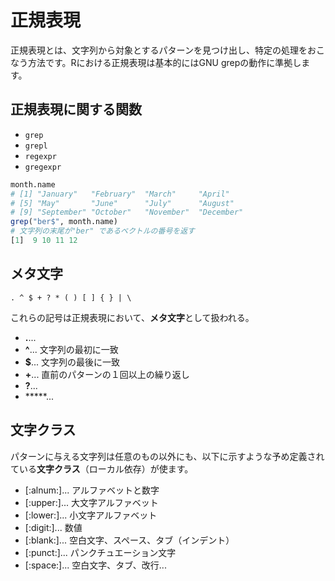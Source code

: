 # 正規表現

正規表現とは、文字列から対象とするパターンを見つけ出し、特定の処理をおこなう方法です。Rにおける正規表現は基本的にはGNU grepの動作に準拠します。

## 正規表現に関する関数

* `grep`
* `grepl`
* `regexpr`
* `gregexpr`

```r
month.name
# [1] "January"   "February"  "March"     "April"
# [5] "May"       "June"      "July"      "August"
# [9] "September" "October"   "November"  "December"
grep("ber$", month.name)
# 文字列の末尾が"ber" であるベクトルの番号を返す
[1]  9 10 11 12
```

## メタ文字

`. ^ $ + ? * ( ) [ ] { } | \`

これらの記号は正規表現において、**メタ文字**として扱われる。

* **.**...
* **^**... 文字列の最初に一致
* **$**... 文字列の最後に一致
* **+**... 直前のパターンの１回以上の繰り返し
* **?**...
* *****...

## 文字クラス

パターンに与える文字列は任意のもの以外にも、以下に示すような予め定義されている**文字クラス**（ローカル依存）が使ます。

* [:alnum:]... アルファベットと数字
* [:upper:]... 大文字アルファベット
* [:lower:]... 小文字アルファベット
* [:digit:]... 数値
* [:blank:]... 空白文字、スペース、タブ（インデント）
* [:punct:]... パンクチュエーション文字
* [:space:]... 空白文字、タブ、改行...
